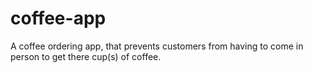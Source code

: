 # coffee-app
A coffee ordering app,  that prevents customers from having to come in person to get there cup(s) of coffee. 
